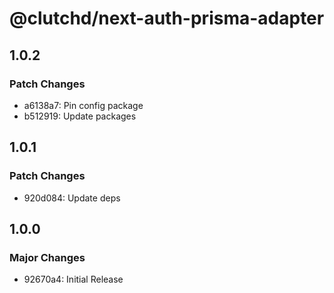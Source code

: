 # @clutchd/next-auth-prisma-adapter

## 1.0.2

### Patch Changes

- a6138a7: Pin config package
- b512919: Update packages

## 1.0.1

### Patch Changes

- 920d084: Update deps

## 1.0.0

### Major Changes

- 92670a4: Initial Release
